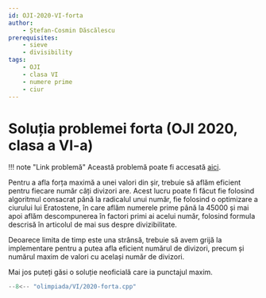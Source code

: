 ```yaml
---
id: OJI-2020-VI-forta
author:
    - Ștefan-Cosmin Dăscălescu
prerequisites:
    - sieve
    - divisibility
tags:
    - OJI
    - clasa VI
    - numere prime
    - ciur
---
```


# Soluția problemei forta (OJI 2020, clasa a VI-a)

!!! note "Link problemă"
    Această problemă poate fi accesată [aici](https://kilonova.ro/problems/921/).

Pentru a afla forța maximă a unei valori din șir, trebuie să aflăm eficient pentru
fiecare număr câți divizori are. Acest lucru poate fi făcut fie folosind algoritmul
consacrat până la radicalul unui număr, fie folosind o optimizare a ciurului lui
Eratostene, în care aflăm numerele prime până la $45000$ și mai apoi aflăm
descompunerea în factori primi ai acelui număr, folosind formula descrisă în
articolul de mai sus despre divizibilitate.

Deoarece limita de timp este una strânsă, trebuie să avem grijă la implementare
pentru a putea afla eficient numărul de divizori, precum și numărul maxim de valori
cu același număr de divizori.

Mai jos puteți găsi o soluție neoficială care ia punctajul maxim.

```cpp
--8<-- "olimpiada/VI/2020-forta.cpp"
```